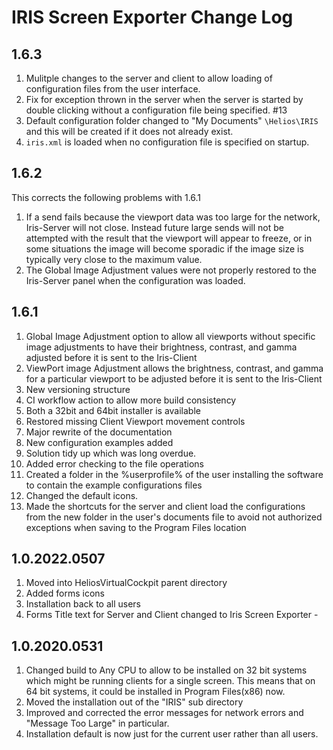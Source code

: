 # IRIS Screen Exporter Change Log
## 1.6.3
1. Mulitple changes to the server and client to allow loading of configuration files from the user interface.
1. Fix for exception thrown in the server when the server is started by double clicking without a configuration file being specified. #13
1. Default configuration folder changed to "My Documents" `\Helios\IRIS` and this will be created if it does not already exist.
1. `iris.xml` is loaded when no configuration file is specified on startup. 
## 1.6.2
This corrects the following problems with 1.6.1
1. If a send fails because the viewport data was too large for the network, Iris-Server will not close. Instead future large sends will not be attempted with the result that the viewport will appear to freeze, or in some situations the image will become sporadic if the image size is typically very close to the maximum value.
1. The Global Image Adjustment values were not properly restored to the Iris-Server panel when the configuration was loaded.
## 1.6.1
1. Global Image Adjustment option to allow all viewports without specific image adjustments to have their brightness, contrast, and gamma adjusted before it is sent to the Iris-Client
2. ViewPort image Adjustment allows the brightness, contrast, and gamma for a particular viewport to be adjusted before it is sent to the Iris-Client
3. New versioning structure
4. CI workflow action to allow more build consistency
5. Both a 32bit and 64bit installer is available
6. Restored missing Client Viewport movement controls
7. Major rewrite of the documentation
8. New configuration examples added
9. Solution tidy up which was long overdue.
10. Added error checking to the file operations
11. Created a folder in the %userprofile% of the user installing the software to contain the example configurations files
12. Changed the default icons.
13. Made the shortcuts for the server and client load the configurations from the new folder in the user's documents file to avoid not authorized exceptions when saving to the Program Files location
## 1.0.2022.0507
1. Moved into HeliosVirtualCockpit parent directory
2. Added forms icons
3. Installation back to all users
4. Forms Title text for Server and Client changed to Iris Screen Exporter - 
## 1.0.2020.0531
1. Changed build to Any CPU to allow to be installed on 32 bit systems which might be running clients for a single screen.  This means that on 64 bit systems, it could be installed in Program Files(x86) now.
2. Moved the installation out of the "IRIS" sub directory
3. Improved and corrected the error messages for network errors and "Message Too Large" in particular.
4. Installation default is now just for the current user rather than all users.